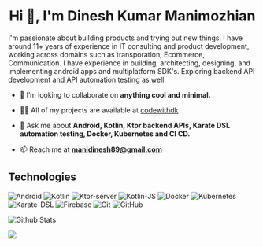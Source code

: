 <h1 align="center">Hi 👋, I'm Dinesh Kumar Manimozhian</h1>
<p align="left">I'm passionate about building products and trying out new things. I have around 11+ years of experience in IT consulting and product development, working across domains such as transporation, Ecommerce, Communication. I have experience in building, architecting, designing, and implementing android apps and multiplatform SDK's. Exploring backend API development and API automation testing as well.</p>

- 👯 I’m looking to collaborate on **anything cool and minimal.**

- 👨‍💻 All of my projects are available at [codewithdk](/codewithdk.com/edit/main/README.md)

- 💬 Ask me about **Android, Kotlin, Ktor backend APIs, Karate DSL automation testing, Docker, Kubernetes and CI CD.**

- 📫 Reach me at **manidinesh89@gmail.com**

## Technologies

![Android](https://img.shields.io/badge/-Android-black?style=flat-square&logo=android)
![Kotlin](https://img.shields.io/badge/-Kotlin-black?style=flat-square&logo=kotlin)
![Ktor-server](https://img.shields.io/badge/-Ktor-black?style=flat-square&logo=kotlin)
![Kotlin-JS](https://img.shields.io/badge/-KotlinJs-black?style=flat-square&logo=kotlin)
![Docker](https://img.shields.io/badge/-Docker-black?style=flat-square&logo=docker)
![Kubernetes](https://img.shields.io/badge/-Kubernetes-black?style=flat-square&logo=kubernetes)
![Karate-DSL](https://img.shields.io/badge/-Karate-black?style=flat-square&logo=karate)
![Firebase](https://img.shields.io/badge/-firebase-blue?style=flat-square&logo=firebase)
![Git](https://img.shields.io/badge/-Git-black?style=flat-square&logo=git)
![GitHub](https://img.shields.io/badge/-GitHub-181717?style=flat-square&logo=github)

![Github Stats](https://github-readme-stats.vercel.app/api?username=dinokodes&count_private=true&show_icons=true&include_all_commits=true&theme=gotham&layout=compact)

<img src="https://github-readme-stats.vercel.app/api/top-langs/?username=dinokodes"/>
